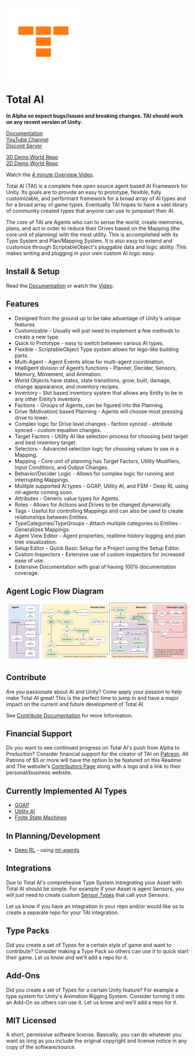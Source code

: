 <img src="TotalAI/Editor/Images/TotalAILogo.png" width="200"/> 

# Total AI

<b>In Alpha so expect bugs/issues and breaking changes.  TAI should work on any recent version of Unity.</b>

<a href="http://totalai.org/doc-introduction.html">Documentation</a><br>
<a href="https://www.youtube.com/channel/UCTznMlxoaeJMPm1dC26HvUA">YouTube Channel</a><br>
<a href="https://discord.gg/jf52tnUFX2">Discord Server</a><br>

<a href="https://github.com/TotalAI/TotalAI-3D-Demo">3D Demo World Repo</a><br>
<a href="https://github.com/TotalAI/TotalAI-2D-Demo">2D Demo World Repo</a><br>

Watch the <a href="https://www.youtube.com/watch?v=0iYzfrM0cjI">4 minute Overview Video</a>.

Total AI (TAI) is a complete free open source agent based AI Framework for Unity.
Its goals are to provide an easy to prototype, flexible, fully customizable, and performant framework
for a broad array of AI types and for a broad array of game types.  Eventually TAI hopes to have a
vast library of community created types that anyone can use to jumpstart their AI.

The core of TAI are Agents who can to sense the world, create memories, plans, and act in order to
reduce their Drives based on the Mapping (the core unit of planning) with the most utility. This is accomplished
with its Type System and Plan/Mapping System. It is also easy to extend and customize through ScriptableObject's
pluggable data and logic ability. This makes writing and plugging in your own custom AI logic easy.

## Install & Setup
Read the <a href="http://totalai.org/doc-installation.html">Documentation</a>
or
watch the <a href="https://www.youtube.com/watch?v=XsqUmfCPf7M">Video</a>.

## Features
* Designed from the ground up to be take advantage of Unity's unique features.
* Customizable - Usually will just need to implement a few methods to create a new type.
* Quick to Prototype - easy to switch between various AI types.
* Flexible - ScriptableObject Type system allows for lego-like building parts.
* Multi-Agent - Agent Events allow for multi-agent coordination.
* Intelligent division of Agent’s functions - Planner, Decider, Sensors, Memory, Movement, and Animation.
* World Objects have states, state transitions, grow, built, damage, change appearance, and inventory recipes.
* Inventory - Slot based inventory system that allows any Entity to be in any other Entity’s inventory.
* Factions - Groups of Agents, can be figured into the Planning.
* Drive (Motivation) based Planning - Agents will choose most pressing drive to lower.
* Complex logic for Drive level changes - faction synced - attribute synced - custom equation changes.
* Target Factors - Utility AI like selection process for choosing best target and best inventory target.
* Selectors - Advanced selection logic for choosing values to use in a Mapping.
* Mapping - Core unit of planning has Target Factors, Utility Modifiers, Input Conditions, and Output Changes.
* Behavior/Decider Logic - Allows for complex logic for running and interrupting Mappings.
* Mulitple supported AI types - GOAP, Utility AI, and FSM - Deep RL using ml-agents coming soon.
* Attributes - Generic value types for Agents.
* Roles - Allows for Actions and Drives to be changed dynamically.
* Tags - Useful for controlling Mappings and can also be used to create relationships between Entities.
* TypeCategories/TypeGroups - Attach multiple categories to Entities - Generalizes Mappings.
* Agent View Editor - Agent properties, realtime history logging and plan tree visualization.
* Setup Editor - Quick Basic Setup for a Project using the Setup Editor.
* Custom Inspectors - Extensive use of custom inspectors for increased ease of use.
* Extensive Documentation with goal of having 100% documentation coverage.

## Agent Logic Flow Diagram
<img src="AgentFlow.png" /> 

## Contribute
Are you passionate about AI and Unity?  Come apply your passion to help make Total AI great!
This is the perfect time to jump in and have a major impact on the current and future development of Total AI.

See <a href="http://totalai.org/contrib-introduction.html">Contribute Documentation</a> for more Information.

## Financial Support
Do you want to see continued progress on Total AI's push from Alpha to Production?
Consider financial support for the creator of TAI on <a href="https://patreon.com/zacwarren">Patreon</a>.
All Patrons of $5 or more will have the option to be featured on this Readme and
The website's <a href="http://totalai.org/contributors.html">Contributors Page</a>
along with a logo and a link to their personal/business website.

## Currently Implemented AI Types
* <a href="http://totalai.org/doc-goap.html">GOAP</a>
* <a href="http://totalai.org/doc-utility-ai.html">Utility AI</a>
* <a href="http://totalai.org/doc-fsm.html">Finite State Machines</a>

## In Planning/Development
* <a href="http://totalai.org/doc-deep-rl.html">Deep RL</a> - using <a href="https://github.com/Unity-Technologies/ml-agents">ml-agents</a>

## Integrations
Due to Total AI's comprehesive Type System intregrating your Asset with Total AI should be simple.
For example if your Asset is agent Sensors, you will just need to create custom
<a href="http://totalai.org/doc-sensortype.html">Sensor Types</a> that call your Sensors.

Let us know if you have an integration in your repo and/or would like us to create a separate repo for your TAI integration.

## Type Packs
Did you create a set of Types for a certain style of game and want to contribute?  Consider making a Type Pack so
others can use it to quick start their game.  Let us know and we'll add a repo for it.

## Add-Ons
Did you create a set of Types for a certain Unity feature?  For example a type system for Unity's Animation Rigging System.
Consider turning it into an Add-On so others can use it.  Let us know and we'll add a repo for it.

## MIT Licensed
A short, permissive software license. Basically, you can do whatever you want as long as you include the original copyright
and license notice in any copy of the software/source.
